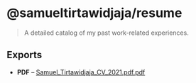 # @samueltirtawidjaja/resume

> A detailed catalog of my past work-related experiences.

## Exports
- **PDF** &ndash; [Samuel_Tirtawidjaja_CV_2021.pdf.pdf](export/Samuel_Tirtawidjaja_CV_2021.pdf)
